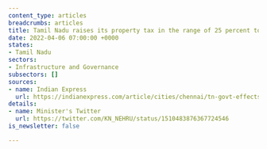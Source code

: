 ```yaml
---
content_type: articles
breadcrumbs: articles
title: Tamil Nadu raises its property tax in the range of 25 percent to 150 percent
date: 2022-04-06 07:00:00 +0000
states:
- Tamil Nadu
sectors:
- Infrastructure and Governance
subsectors: []
sources:
- name: Indian Express
  url: https://indianexpress.com/article/cities/chennai/tn-govt-effects-property-tax-revision-24-years-aiadmk-red-7849438/
details:
- name: Minister's Twitter
  url: https://twitter.com/KN_NEHRU/status/1510483876367724546
is_newsletter: false

---
```

